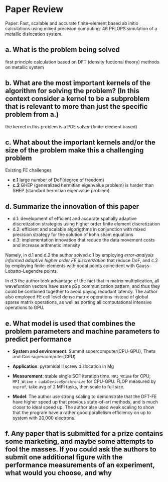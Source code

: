 # Paper Review

Paper: Fast, scalable and accurate finite-element based ab initio calculations using mixed precision computing: 46 PFLOPS simulation of a metallic dislocation system.

## a. What is the problem being solved

first principle calculation based on DFT (density fuctional theory) methods on metallic system

## b. What are the most important kernels of the algorithm for solving the problem? (In this context consider a kernel to be a subproblem that is relevant to more than just the specific problem from a.)

the kernel in this problem is a PDE solver (finite-element based)

## c. What about the important kernels and/or the size of the problem make this a challenging problem

Existing FE challenges

- **c.1** large number of DoF(degree of freedom)
- **c.2** GHEP (generalized hermitian eigenvalue problem) is harder than SHEP (standard hermitian eigenvalue problem)

## d. Summarize the innovation of this paper

- d.1: development of efficient and accurate spatially adaptive discretization strategies using higher order finite element discretization
- d.2: efficient and scalable algorigthms in conjunction with mixed precision strategy for the solution of kohn sham equations
- d.3: implementation innovation that reduce the data movement costs and increase arithmetic intensity

Namely, in d.1 and d.2 the author solved c.1 by employing *error-analysis informed adaptive higher order FE discretization* that reduce DoF, and c.2 by employing finite-elements with nodal points coincident with Gauss-Lobatto-Legendre points.

In d.3 the author took advantage of the fact that in matrix multiplication, all wavefuntion vectors have same p2p communication pattern, and thus they could be combined together to avoid paying redudant latency. The author also employed FE cell level dense matrix operations instead of global sparse matrix operations, as well as porting all computational intensive operations to GPU.

## e. What model is used that combines the problem parameters and machine parameters to predict performance

- **System and environment**: Summit supercomputer(CPU-GPU), Theta and Cori supercomputer(CPU)
- **Application**: pyramidal II screw dislocation in Mg
- **Measurement**: stable single SCF iteration time. `MPI_Wtime` for CPU; `MPI_Wtime` + `cudaDeviceSynchronize` for CPU-GPU. FLOP measured by `nvprof`, take avg of 2 MPI tasks, then scale to full size.

- **Model**: The author use strong scaling to demonstrate that the DFT-FE have higher speed up that previous state-of-art methods, and is much closer to ideal speed up. The author alse used weak scaling to show that the program have a rather good parallelism efficiency on up to system with 20,000 electrons.

## f. Any paper that is submitted for a prize contains some marketing, and maybe some attempts to fool the masses. If you could ask the authors to submit one additional figure with the performance measurements of an experiment, what would you choose, and why
